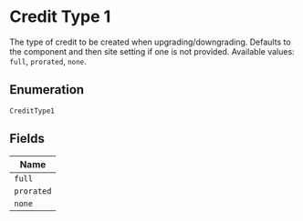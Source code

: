 
# Credit Type 1

The type of credit to be created when upgrading/downgrading. Defaults to the component and then site setting if one is not provided.
Available values: `full`, `prorated`, `none`.

## Enumeration

`CreditType1`

## Fields

| Name |
|  --- |
| `full` |
| `prorated` |
| `none` |

